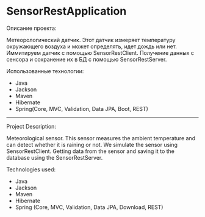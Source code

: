 # SensorRestApplication

Описание проекта:

Метеорологический датчик. Этот датчик
измеряет температуру окружающего воздуха и может определять,
идет дождь или нет. Иммитируем датчик с помощью SensorRestClient.
Получение данных с сенсора и сохранение их в БД с помощью SensorRestServer.

Использованные технологии:
- Java
- Jackson
- Maven
- Hibernate
- Spring(Core, MVC, Validation, Data JPA, Boot, REST)

--------------------------------------------------------------------------------------------

Project Description:

Meteorological sensor. This sensor
measures the ambient temperature and can detect
whether it is raining or not. We simulate the sensor using SensorRestClient.
Getting data from the sensor and saving it to the database using the SensorRestServer.

Technologies used:
- Java
- Jackson
- Maven
- Hibernate
- Spring (Core, MVC, Validation, Data JPA, Download, REST)
